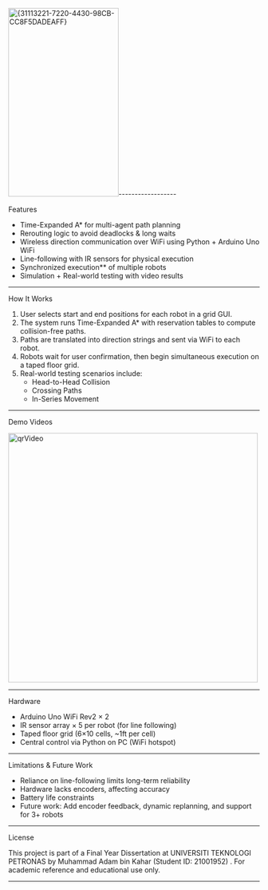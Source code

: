 <img width="221" height="378" alt="{31113221-7220-4430-98CB-CC8F5DADEAFF}" src="https://github.com/user-attachments/assets/e8a5046f-5450-4afe-b887-9c411795025e" />------------------

Features

- Time-Expanded A* for multi-agent path planning  
- Rerouting logic to avoid deadlocks & long waits  
- Wireless direction communication over WiFi using Python + Arduino Uno WiFi  
- Line-following with IR sensors for physical execution  
- Synchronized execution** of multiple robots  
- Simulation + Real-world testing with video results  


------------------

How It Works

1. User selects start and end positions for each robot in a grid GUI.
2. The system runs Time-Expanded A* with reservation tables to compute collision-free paths.
3. Paths are translated into direction strings and sent via WiFi to each robot.
4. Robots wait for user confirmation, then begin simultaneous execution on a taped floor grid.
5. Real-world testing scenarios include:
   - Head-to-Head Collision
   - Crossing Paths
   - In-Series Movement


------------------

Demo Videos

<img width="500" height="500" alt="qrVideo" src="https://github.com/user-attachments/assets/4c3bf5c0-c61d-410c-9b18-e0712bb3df78" />


------------------

Hardware

- Arduino Uno WiFi Rev2 × 2  
- IR sensor array × 5 per robot (for line following)  
- Taped floor grid (6×10 cells, ~1ft per cell)  
- Central control via Python on PC (WiFi hotspot)


---

Limitations & Future Work

- Reliance on line-following limits long-term reliability
- Hardware lacks encoders, affecting accuracy
- Battery life constraints
- Future work: Add encoder feedback, dynamic replanning, and support for 3+ robots


---

License

This project is part of a Final Year Dissertation at UNIVERSITI TEKNOLOGI PETRONAS by Muhammad Adam bin Kahar (Student ID: 21001952) . For academic reference and educational use only.


---

